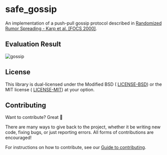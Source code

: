 # safe_gossip

An implementation of a push-pull gossip protocol described in [Randomized Rumor Spreading - Karp et al. [FOCS 2000]](http://zoo.cs.yale.edu/classes/cs426/2013/bib/karp00randomized.pdf).

## Evaluation Result

![gossip](img/evaluate_result.png?raw=true)


<a name="license"></a>
## License
This library is dual-licensed under the Modified BSD ( [LICENSE-BSD](https://opensource.org/licenses/BSD-3-Clause)) or the MIT license ( [LICENSE-MIT](http://opensource.org/licenses/MIT)) at your option.

## Contributing

Want to contribute? Great :tada:

There are many ways to give back to the project, whether it be writing new code, fixing bugs, or just reporting errors. All forms of contributions are encouraged!

For instructions on how to contribute, see our [Guide to contributing](https://github.com/maidsafe/QA/blob/master/CONTRIBUTING.md).
